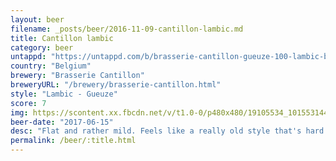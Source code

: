 ```yaml
---
layout: beer
filename: _posts/beer/2016-11-09-cantillon-lambic.md
title: Cantillon lambic
category: beer
untappd: "https://untappd.com/b/brasserie-cantillon-gueuze-100-lambic-bio/56829"
country: "Belgium"
brewery: "Brasserie Cantillon"
breweryURL: "/brewery/brasserie-cantillon.html"
style: "Lambic - Gueuze"
score: 7
img: https://scontent.xx.fbcdn.net/v/t1.0-0/p480x480/19105534_10155314455333745_8211803210689968844_n.jpg?oh=58e6a9fb9cde965c9e9eb1d757702889&oe=5A783BD5
beer-date: "2017-06-15"
desc: "Flat and rather mild. Feels like a really old style that's hard to compare to normal beers. It's pleasant but not exciting"
permalink: /beer/:title.html
---
```

